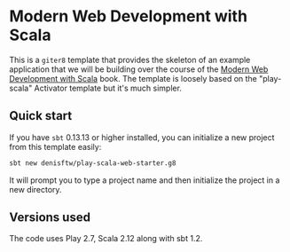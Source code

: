 # Modern Web Development with Scala

This is a `giter8` template that provides the skeleton of an example application that we will be building over the course of the [Modern Web Development with Scala](https://leanpub.com/modern-web-development-with-scala) book. The template is loosely based on the "play-scala" Activator template but it's much simpler.

## Quick start

If you have `sbt` 0.13.13 or higher installed, you can initialize a new project from this template easily:

```sh
sbt new denisftw/play-scala-web-starter.g8
```

It will prompt you to type a project name and then initialize the project in a new directory.

## Versions used

The code uses Play 2.7, Scala 2.12 along with sbt 1.2.
